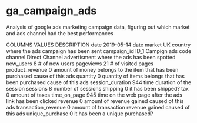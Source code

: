 # ga_campaign_ads
Analysis of google ads marketing campaign data, figuring out which market and ads channel had the best performances


COLUMNS					      VALUES			  DESCRIPTION
date					        2019-05-14		date
market					      UK				    country where the ads campaign has been sent
campaign_id				    ID_1			    Campign ads code
channel					      Direct			  Channel advertisment where the ads has been spotted
new_users				      8				      # of new users
pageviews				      21				    # of visited pages
product_revenue			  0				      amount of money belongs to the item that has been purchased cause of this ads
quantity				      0				      quantity of items belongs that has been purchased cause of this ads
session_duration		  944				    time duration of the session
sessions				      8				      number of sessions
shipping				      0				      it has been shipped?
tax						        0				      amount of taxes
time_on_page			    945				    time on the web page after the ads link has been clicked
revenue					      0				      amount of revenue gained caused of this ads
transaction_revenue		0				      amount of transaction revenue gained caused of this ads
unique_purchase			  0				      it has been a unique purchased?
